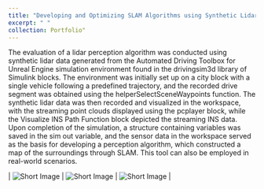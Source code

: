 ```yaml
---
title: "Developing and Optimizing SLAM Algorithms using Synthetic Lidar Data: A Comprehensive Study on Scenario Simulation, Point Cloud Generation, and Pose Graph Optimization in 3D Environments"
excerpt: " "
collection: Portfolio"
---
```

The evaluation of a lidar perception algorithm was conducted using synthetic lidar data generated from the Automated Driving Toolbox for Unreal Engine simulation environment found in the drivingsim3d library of Simulink blocks. The environment was initially set up on a city block with a single vehicle following a predefined trajectory, and the recorded drive segment was obtained using the helperSelectSceneWaypoints function. The synthetic lidar data was then recorded and visualized in the workspace, with the streaming point clouds displayed using the pcplayer block, while the Visualize INS Path Function block depicted the streaming INS data. Upon completion of the simulation, a structure containing variables was saved in the sim out variable, and the sensor data in the workspace served as the basis for developing a perception algorithm, which constructed a map of the surroundings through SLAM. This tool can also be employed in real-world scenarios.

| ![Short Image](/ameyjoshi.github.io/images/LIDAR_2.jpg) | ![Short Image](/ameyjoshi.github.io/images/LIDAR_2.1.jpg) | ![Short Image](/ameyjoshi.github.io/images/LIDAR_2.2.jpg) |


